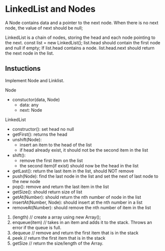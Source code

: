# LinkedList and Nodes

A Node contains data and a pointer to the next node.
When there is no next node, the value of next should be null;

LinkedList is a chain of nodes, storing the head and each node pointing to the next.
const list = new LinkedList();
list.head should contain the first node and null if empty;
If list.head contains a node. list.head.next should return the next node in the list.

## Instuctions

Implement Node and Linklist.

Node

- constuctor(data, Node)
  - data: any
  - next: Node

LinkedList

- constructor(): set head no null
- getFirst(): returns the head
- unshift(Node):
  - insert an item to the head of the list
  - if head already exist, it should not be the second item in the list
- shift():
  - remove the first item on the list
  - the second item(if exist) should now be the head in the list
- getLast(): return the last item in the list, should NOT remove
- push(Node): find the last node in the list and set the next of last node to the new node
- pop(): remove and return the last item in the list
- getSize(): should return size of list
- getAt(Number): should return the nth number of node in the list
- insertAt(Number, Node): should insert at the nth number in a list
- removeAt(Number): should remove the nth number of item in the list

1. (length) // create a array using new Array(<size of array>);
2. enqueue(item) // takes in an item and adds it to the stack. Throws an error if the queue is full.
3. dequeue // remove and return the first item that is in the stack
4. peek // return the first item that is in the stack
5. getSize // return the size/length of the Array.
